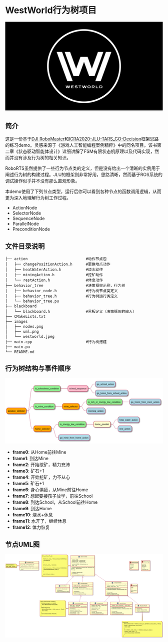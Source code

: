 <!--
 * @Author: your name
 * @Date: 2020-11-15 16:37:17
 * @LastEditTime: 2020-11-15 17:27:37
 * @LastEditors: Please set LastEditors
 * @Description: In User Settings Edit
 * @FilePath: /RoboRTS_BehaviorTree/README.md
-->
# WestWorld行为树项目

![westworld](/assets/westworld.jpeg)

## 简介

这是一份基于[DJI RoboMaster](https://github.com/RoboMaster/RoboRTS)和[ICRA2020-JLU-TARS_GO-Decision](https://github.com/Junking1/ICRA2020-JLU-TARS_GO-Decision/tree/master/%E5%86%B3%E7%AD%96%E6%A0%91/roborts_decision)框架思路的练习demo。灵感来源于《游戏人工智能编程案例精粹》中的同名项目。该书第二章《状态驱动智能体设计》详细讲解了FSM有限状态机原理以及代码实现，然而并没有涉及行为树的相关知识。

RoboRTS虽然提供了一些行为节点类的定义，但是没有给出一个清晰的实例用于阐述行为树的构建过程。JLU的框架则非常好用，思路清晰，然而基于ROS系统的调试操作似乎并不没有那么直观形象。

本demo使用了下列节点类型，运行后你可以看到各种节点的函数调用逻辑，从而更为深入地理解行为树工作过程。

+ ActionNode 
+ SelectorNode
+ SequenceNode
+ ParallelNode
+ PreconditionNode


## 文件目录说明

```
├── action                          #动作节点包
│   ├── changePositionAction.h      #更换地点动作
│   ├── heatWaterAction.h           #烧水动作
│   ├── miningAction.h              #挖矿动作
│   └── restAction.h                #休息动作
├── behavior_tree                   #决策框架示例，行为树
│   ├── behavior_node.h             #行为树节点类定义
│   ├── behavior_tree.h             #行为树运行类定义
│   └── behavior_tree.pu            
├── blackboard                  
│   └── blackboard.h                #黑板定义（决策框架的输入）
├── CMakeLists.txt
├── images
│   ├── nodes.png
│   ├── uml.png
│   └── westworld.jpeg
├── main.cpp                        #行为树搭建
├── main.pu
└── README.md
```


## 行为树结构与事件顺序

![nodes](/assets/nodes.png)

+ **frame0**: 从Home前往Mine 
+ **frame1**: 到达Mine
+ **frame2**: 开始挖矿，精力充沛 
+ **frame3**: 矿石+1
+ **frame4**: 开始挖矿，力不从心
+ **frame5**: 矿石+1
+ **frame6**: 身心俱疲，从Mine前往Home
+ **frame7**: 想起要接孩子放学，前往School
+ **frame8**: 到达School，从School前往Home
+ **frame9**: 到达Home
+ **frame10**: 烧水+休息 
+ **frame11**: 水开了，继续休息
+ **frame12**: 体力恢复 



## 节点UML图
![uml](/assets/uml.png)
